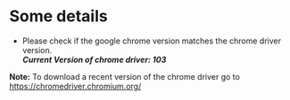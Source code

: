 # Some details

- Please check if the google chrome version matches the chrome driver version. 
<br> ***Current Version of chrome driver: 103***

**Note:** To download a recent version of the chrome driver go to https://chromedriver.chromium.org/

